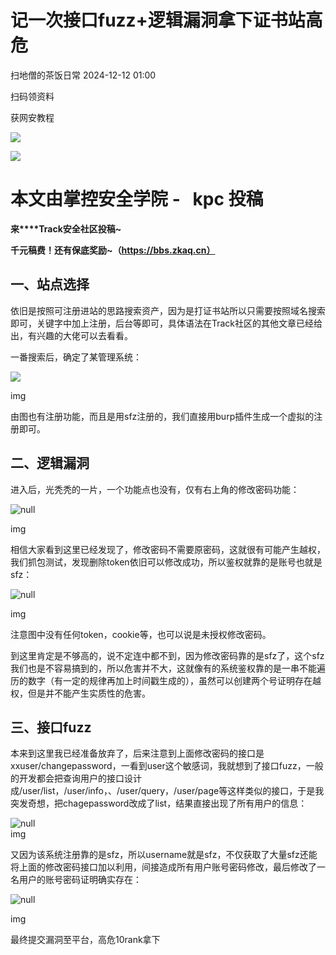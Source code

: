 #  记一次接口fuzz+逻辑漏洞拿下证书站高危   
 扫地僧的茶饭日常   2024-12-12 01:00  
  
扫码领资料  
  
获网安教程  
  
![](https://mmbiz.qpic.cn/sz_mmbiz_png/BwqHlJ29vcrpvQG1VKMy1AQ1oVvUSeZYhLRYCeiaa3KSFkibg5xRjLlkwfIe7loMVfGuINInDQTVa4BibicW0iaTsKw/640?wx_fmt=other&from=appmsg&wxfrom=5&wx_lazy=1&wx_co=1&tp=webp "")  
  
  
![](https://mmbiz.qpic.cn/mmbiz_png/b96CibCt70iaaJcib7FH02wTKvoHALAMw4fchVnBLMw4kTQ7B9oUy0RGfiacu34QEZgDpfia0sVmWrHcDZCV1Na5wDQ/640?wx_fmt=other&wxfrom=5&wx_lazy=1&wx_co=1&tp=webp "")  
  
  
# 本文由掌控安全学院 -   kpc 投稿  
  
**来****Track安全社区投稿~**  
  
**千元稿费！还有保底奖励~（https://bbs.zkaq.cn）**  
## 一、站点选择  
  
依旧是按照可注册进站的思路搜索资产，因为是打证书站所以只需要按照域名搜索即可，关键字中加上注册，后台等即可，具体语法在Track社区的其他文章已经给出，有兴趣的大佬可以去看看。  
  
一番搜索后，确定了某管理系统：  
  
![](https://mmbiz.qpic.cn/sz_mmbiz_png/BwqHlJ29vcp03XcbOjpSlOnrymcCGgxQF17USDyqHzAWfeNZK9XdxNS9eFOqvV5lUEvQoHPkTYxhn3AJLAzo0w/640?wx_fmt=png&from=appmsg "")  
  
img  
  
由图也有注册功能，而且是用sfz注册的，我们直接用burp插件生成一个虚拟的注册即可。  
## 二、逻辑漏洞  
  
进入后，光秃秃的一片，一个功能点也没有，仅有右上角的修改密码功能：  
  
![](https://mmbiz.qpic.cn/sz_mmbiz_png/BwqHlJ29vcp03XcbOjpSlOnrymcCGgxQIrxPAPKMpD4XFmfmHnLKI0kkls6licn6yXwuJIW8LbHBibibyyrZCGU0w/640?wx_fmt=png&from=appmsg "null")  
  
img  
  
相信大家看到这里已经发现了，修改密码不需要原密码，这就很有可能产生越权，我们抓包测试，发现删除token依旧可以修改成功，所以鉴权就靠的是账号也就是sfz：  
  
![](https://mmbiz.qpic.cn/sz_mmbiz_png/BwqHlJ29vcp03XcbOjpSlOnrymcCGgxQ7S8qzbNtdOgsb0dTRKpkZFG6Lpj1GqRicyVsTNnto4b3Z5M9ocvEURw/640?wx_fmt=png&from=appmsg "null")  
  
img  
  
注意图中没有任何token，cookie等，也可以说是未授权修改密码。  
  
到这里肯定是不够高的，说不定连中都不到，因为修改密码靠的是sfz了，这个sfz我们也是不容易搞到的，所以危害并不大，这就像有的系统鉴权靠的是一串不能遍历的数字（有一定的规律再加上时间戳生成的），虽然可以创建两个号证明存在越权，但是并不能产生实质性的危害。  
## 三、接口fuzz  
  
本来到这里我已经准备放弃了，后来注意到上面修改密码的接口是xxuser/changepassword，一看到user这个敏感词，我就想到了接口fuzz，一般的开发都会把查询用户的接口设计成/user/list，/user/info，、/user/query，/user/page等这样类似的接口，于是我突发奇想，把chagepassword改成了list，结果直接出现了所有用户的信息：  
  
![](https://mmbiz.qpic.cn/sz_mmbiz_png/BwqHlJ29vcp03XcbOjpSlOnrymcCGgxQC8oib0vn23FmhtlcPkzT4GRIa7daYSSMS2zJibibIrqQLibdbJGlhmncGA/640?wx_fmt=png&from=appmsg "null")  
img  
  
又因为该系统注册靠的是sfz，所以username就是sfz，不仅获取了大量sfz还能将上面的修改密码接口加以利用，间接造成所有用户账号密码修改，最后修改了一名用户的账号密码证明确实存在：  
  
  
![](https://mmbiz.qpic.cn/sz_mmbiz_png/BwqHlJ29vcp03XcbOjpSlOnrymcCGgxQBo53QKe9w0CRc7894UTdQXr07uCjVA7ibPiaEQFoQIDxN4LChFvTVZ2w/640?wx_fmt=png&from=appmsg "null")  
  
img  
  
最终提交漏洞至平台，高危10rank拿下  
```
```  
  
  
